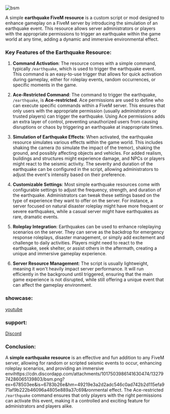 ![bsm](https://github.com/user-attachments/assets/3f107890-7a2a-495c-be90-b060fa4f25b5)





A simple **earthquake FiveM resource** is a custom script or mod designed to enhance gameplay on a FiveM server by introducing the simulation of an earthquake event. This resource allows server administrators or players with the appropriate permissions to trigger an earthquake within the game world at any time, adding a dynamic and immersive environmental effect.

### Key Features of the Earthquake Resource:
1. **Command Activation**: The resource comes with a simple command, typically `/earthquake`, which is used to trigger the earthquake event. This command is an easy-to-use trigger that allows for quick activation during gameplay, either for roleplay events, random occurrences, or specific moments in the game.

2. **Ace-Restricted Command**: The command to trigger the earthquake, `/earthquake`, is **Ace-restricted**. Ace permissions are used to define who can execute specific commands within a FiveM server. This ensures that only users with the appropriate permission (usually administrators or trusted players) can trigger the earthquake. Using Ace permissions adds an extra layer of control, preventing unauthorized users from causing disruptions or chaos by triggering an earthquake at inappropriate times.

3. **Simulation of Earthquake Effects**: When activated, the earthquake resource simulates various effects within the game world. This includes shaking the camera (to simulate the impact of the tremor), shaking the ground, and possibly affecting objects and vehicles. For added realism, buildings and structures might experience damage, and NPCs or players might react to the seismic activity. The severity and duration of the earthquake can be configured in the script, allowing administrators to adjust the event's intensity based on their preference.

4. **Customizable Settings**: Most simple earthquake resources come with configurable settings to adjust the frequency, strength, and duration of the earthquake. Administrators can tweak these settings based on the type of experience they want to offer on the server. For instance, a server focused on natural disaster roleplay might have more frequent or severe earthquakes, while a casual server might have earthquakes as rare, dramatic events.

5. **Roleplay Integration**: Earthquakes can be used to enhance roleplaying scenarios on the server. They can serve as the backdrop for emergency response roleplays, disaster management, or simply add excitement and challenge to daily activities. Players might need to react to the earthquake, seek shelter, or assist others in the aftermath, creating a unique and immersive gameplay experience.

6. **Server Resource Management**: The script is usually lightweight, meaning it won't heavily impact server performance. It will run efficiently in the background until triggered, ensuring that the main game experience is not disrupted, while still offering a unique event that can affect the gameplay environment.

### showcase:
[youtube](https://youtu.be/rHhAYM2NJJg)


### support:
[Discord](https://discord.gg/E3q4tuPmSQ)



### Conclusion:
A **simple earthquake resource** is an effective and fun addition to any FiveM server, allowing for random or scripted seismic events to occur, enhancing roleplay scenarios, and providing an immersive envihttps://cdn.discordapp.com/attachments/1017503986141630474/1327974286065139803/bsm.png?ex=678503ee&is=6783b26e&hm=49219e3a2d2adc546c0ad742b2d115efa971af9b222b46096a4805e889a37c69&ronmental effect. The Ace-restricted `/earthquake` command ensures that only players with the right permissions can activate this event, making it a controlled and exciting feature for administrators and players alike.
